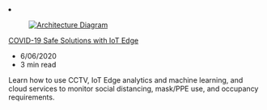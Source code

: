<!-- This file is automatically generated by build/architectures/build_index.py. Any updates will be lost. -->

<!-- markdownlint-disable MD033 -->

<li class="grid-item item-column" data-categories="Internet of Things AI + Machine Learning ">
<article class="card">
    <div class="card-header has-margin-bottom-none" aria-hidden="true">
        <figure class="image diagram has-height-175 has-overflow-hidden level">
            <a href="/azure/architecture/solution-ideas/articles/cctv-mask-detection"><img src="/azure/architecture/browse/thumbs/cctv-mask-detection.png" class="diagram" alt="Architecture Diagram" data-linktype="relative-path"></a>
        </figure>
    </div>
    <div class="card-content">
        <a class="card-content-title has-margin-top-none" href="/azure/architecture/solution-ideas/articles/cctv-mask-detection">
            <p>COVID-19 Safe Solutions with IoT Edge</p>
        </a>
        <ul class="card-content-metadata">
            <li>6/06/2020</li>
            <li>3 min read</li>
        </ul>
        <p class="card-content-description">Learn how to use CCTV, IoT Edge analytics and machine learning, and cloud services to monitor social distancing, mask/PPE use, and occupancy requirements.</p>
        <div class="bottom-to-top-fade is-hidden-mobile"></div>
    </div>
</article>
</li>
